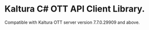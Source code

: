 # Kaltura C# OTT API Client Library.
Compatible with Kaltura OTT server version 7.7.0.29909 and above.
